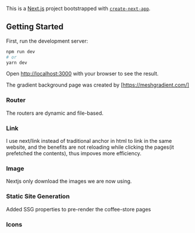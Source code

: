 This is a [Next.js](https://nextjs.org/) project bootstrapped with [`create-next-app`](https://github.com/vercel/next.js/tree/canary/packages/create-next-app).

## Getting Started

First, run the development server:

```bash
npm run dev
# or
yarn dev
```

Open [http://localhost:3000](http://localhost:3000) with your browser to see the result.

The gradient background page was created by [https://meshgradient.com/]

### Router
The routers are dynamic and file-based.

### Link
I use next/link instead of traditional anchor in html to link in the same website, and the benefits are not reloading while clicking the pages(it prefetched the contents), thus impoves more efficiency.

### Image
Nextjs only download the images we are now using.

### Static Site Generation
Added SSG properties to pre-render the coffee-store pages

### Icons